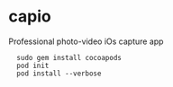 # capio
Professional photo-video iOs capture app

```
  sudo gem install cocoapods
  pod init
  pod install --verbose
```
